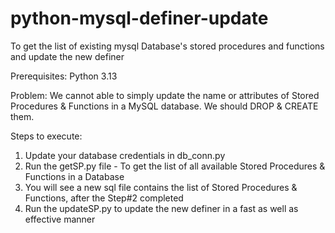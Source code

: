 # python-mysql-definer-update
To get the list of existing mysql Database's stored procedures and functions and update the new definer

Prerequisites: Python 3.13

Problem: 
  We cannot able to simply update the name or attributes of Stored Procedures & Functions in a MySQL database. We should DROP & CREATE them.

Steps to execute:
1. Update your database credentials in db_conn.py
2. Run the getSP.py file - To get the list of all available Stored Procedures & Functions in a Database
3. You will see a new sql file contains the list of Stored Procedures & Functions, after the Step#2 completed
4. Run the updateSP.py to update the new definer in a fast as well as effective manner
